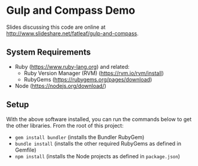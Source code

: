 # Gulp and Compass Demo

Slides discussing this code are online at <http://www.slideshare.net/fatleaf/gulp-and-compass>.

## System Requirements

* Ruby (https://www.ruby-lang.org) and related:
    * Ruby Version Manager (RVM) (https://rvm.io/rvm/install)
    * RubyGems (https://rubygems.org/pages/download)
* Node (https://nodejs.org/download/)

## Setup

With the above software installed, you can run the commands below to get the other libraries. From the root of this project:

* `gem install bundler` (installs the Bundler RubyGem)
* `bundle install` (installs the other required RubyGems as defined in Gemfile)
* `npm install` (installs the Node projects as defined in `package.json`)

